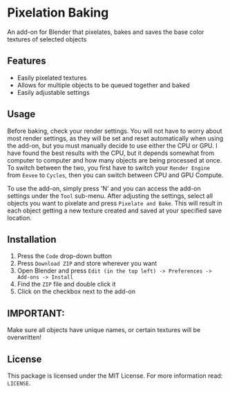 # Pixelation Baking
An add-on for Blender that pixelates, bakes and saves the base color textures of selected objects

## Features
* Easily pixelated textures
* Allows for multiple objects to be queued together and baked
* Easily adjustable settings

## Usage
Before baking, check your render settings. You will not have to worry about most render settings, as they will be set and reset automatically when using the add-on, but you must manually decide to use either the CPU or GPU. I have found the best results with the CPU, but it depends somewhat from computer to computer and how many objects are being processed at once. To switch between the two, you first have to switch your `Render Engine` from `Eevee` to `Cycles`, then you can switch between CPU and GPU Compute.

To use the add-on, simply press 'N' and you can access the add-on settings under the `Tool` sub-menu. After adjusting the settings, select all objects you want to pixelate and press `Pixelate and Bake`. This will result in each object getting a new texture created and saved at your specified save location.

## Installation
1. Press the `Code` drop-down button
2. Press `Download ZIP` and store wherever you want
3. Open Blender and press `Edit (in the top left) -> Preferences -> Add-ons -> Install`
4. Find the `ZIP` file and double click it
5. Click on the checkbox next to the add-on

## IMPORTANT:
Make sure all objects have unique names, or certain textures will be overwritten!

## License
This package is licensed under the MIT License. For more information read: `LICENSE`.
